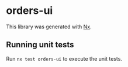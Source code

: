# orders-ui

This library was generated with [Nx](https://nx.dev).


## Running unit tests

Run `nx test orders-ui` to execute the unit tests.

